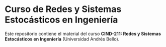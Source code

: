 # Curso de Redes y Sistemas Estocásticos en Ingeniería

Este repositorio contiene el material del curso **CIND-211: Redes y Sistemas Estocásticos en Ingeniería** (Universidad Andrés Bello).
